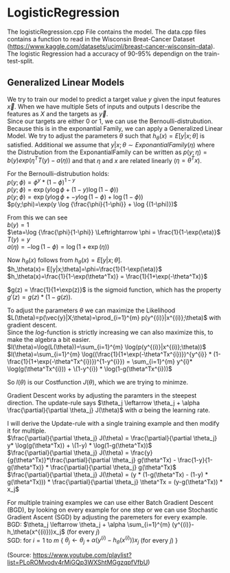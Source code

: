 # LogisticRegression

The logisticRegression.cpp File contains the model. The data.cpp files contains a function to read in the Wisconsin Breat-Cancer Dataset (https://www.kaggle.com/datasets/uciml/breast-cancer-wisconsin-data). The logistic Regression had a accuracy of 90-95% dependign on the train-test-split.

## Generalized Linear Models

We try to train our model to predict a target value $y$ given the input features $\vec{x}$. When we have multiple Sets of inputs and outputs I describe the features as $X$ and the targets as $\vec{y}$.  
Since our targets are either 0 or 1, we can use the Bernoulli-distrubution. Because this is in the exponantial Family, we can apply a Generalized Linear Model. We try to adjust the parameters $\theta$ such that $h_\theta(x)= E[y|x;\theta]$ is satisfied. Additional we assume that $y|x;\theta \sim ExponantialFamily(\eta)$ where the Distrubution from the ExponantialFamily can be written as $p(y; \eta)=b(y)exp(\eta^TT(y)-a(\eta))$ and that $\eta$ and $x$ are related linearly ($\eta=\theta^Tx$).

For the Bernoulli-distrubution holds:  
$p(y; \phi)=\phi^y * (1-\phi)^{1-y}$  
$p(y;\phi)=\exp(y \log {\phi} + (1-y) \log {(1-\phi)})$  
$p(y;\phi)=\exp(y \log {\phi} + -y \log {(1-\phi)} + \log {(1-\phi)})$  
$p(y;\phi)=\exp(y \log {\frac{\phi}{1-\phi}} + \log {(1-\phi)})$  


From this we can see  
$b(y)=1$  
$\eta=\log {\frac{\phi}{1-\phi}} \Leftrightarrow \phi = \frac{1}{1-\exp(\eta)}$  
$T(y)=y$  
$a(\eta)=-\log {(1-\phi)} = \log {(1+\exp(\eta))}$

Now $h_\theta(x)$ follows from $h_\theta(x)= E[y|x;\theta]$.  
$h_\theta(x)= E[y|x;\theta]=\phi=\frac{1}{1-\exp(\eta)}$  
$h_\theta(x)=\frac{1}{1-\exp(\theta^Tx)} = \frac{1}{1+\exp(-\theta^Tx)}$

$g(z) = \frac{1}{1+\exp(z)}$ is the sigmoid function, which has the property $g'(z) = g(z) * (1-g(z))$.  

To adjust the parameters $\theta$ we can maximize the Likelihood $L(\theta)=p(\vec{y}|X;\theta)=\prod_{i=1}^{m} p(y^{(i)}|x^{(i)};\theta)$ with gradient descent.  
Since the $log$-function is strictly increasing we can also maximize this, to make the algebra a bit easier.  
$l(\theta)=\log(L(\theta))=\sum_{i=1}^{m} \log(p(y^{(i)}|x^{(i)};\theta))$  
$l(\theta)=\sum_{i=1}^{m} \log((\frac{1}{1+\exp(-\theta^Tx^{i})})^{y^{i}} * (1-\frac{1}{1+\exp(-\theta^Tx^{i})})^{1-y^{i}}) = \sum_{i=1}^{m} y^{i}* \log(g(\theta^Tx^{i})) + \(1-y^{i}) * \log(1-g(\theta^Tx^{i}))$  

So $l(\theta)$ is our Costfunction $J(\theta)$, which we are trying to minimze.

Gradient Descent works by adjusting the paramters in the steepest direction. The update-rule says $\theta_j \leftarrow \theta_j + \alpha \frac{\partial}{\partial \theta_j} J(\theta)$ with $\alpha$ being the learning rate.  

I will derive the Update-rule with a single training example and then modify it for multiple.  
$\frac{\partial}{\partial \theta_j} J(\theta) = \frac{\partial}{\partial \theta_j} y* \log(g(\theta^Tx)) + \(1-y) * \log(1-g(\theta^Tx))$    
$\frac{\partial}{\partial \theta_j} J(\theta) = \frac{y}{g(\theta^Tx)}*\frac{\partial}{\partial \theta_j} g(\theta^Tx) - \frac{1-y}{1-g(\theta^Tx)} * \frac{\partial}{\partial \theta_j} g(\theta^Tx)$  
$\frac{\partial}{\partial \theta_j} J(\theta) = (y * (1-g(\theta^Tx) - (1-y) * g(\theta^Tx))) * \frac{\partial}{\partial \theta_j} \theta^Tx = (y-g(\theta^Tx)) * x_j$  

For multiple training examples we can use either Batch Gradient Descent (BGD), by looking on every example for one step or we can use Stochastic Gradient Ascent (SGD) by adjusting the paremeters for every example.  
BGD: $\theta_j \leftarrow \theta_j + \alpha \sum_{i=1}^{m} (y^{(i)}-h_\theta(x^{(i)}))x_j$ (for every $j$)  
SGD: for $i=1$ to $m$ { $\theta_j \leftarrow \theta_j + \alpha (y^{(i)}-h_\theta(x^{(i)}))x_j$ (for every $j$) }


(Source: https://www.youtube.com/playlist?list=PLoROMvodv4rMiGQp3WXShtMGgzqpfVfbU)
